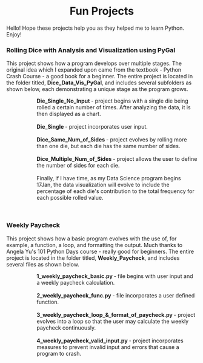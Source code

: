 <!DOCTYPE html>

<!---
Fun projects that helped me to learn python
-->


<!--- Title and metadata -->
<html>
<head>
    <meta charset="UTF-8">
    <meta name="description" content="Python Projects for Beginners">
    <meta name="keywords" content="Python, Projects, Novice, Noob, Newbie, Coding, Programmer">
    <meta name="author" content="Keith Stateson, Enduring Writer, Sing Fighter">
    <meta name="viewport" content="width=device-width, initial-scale=1.0">
    <h1 align="center">
        Fun Projects
    </h1>
</head>

<p>Hello! Hope these projects help you as they helped me to learn Python. Enjoy!</p>


<!--- Project Heading for Dice_Data_Vis_PyGal -->
<head>
    <h3 align="left">
    Rolling Dice with Analysis and Visualization using PyGal
    </h3>
</head>

<p>This project shows how a program develops over multiple stages. The original idea which I expanded upon came from the textbook - Python Crash Course - a good book for a beginner. The entire project is located in the folder titled, <b>Dice_Data_Vis_PyGal</b>, and includes several subfolders as shown below, each demonstrating a unique stage as the program grows.
</p>

<dl>
    <dd>
        <dl>
            <dd>
                <p> <!-- <p style="margin-left: 25px;"> style does not work in GitHub markdown files. Therefore, use the dl, dd, and dt elements which are used to created indented lists. -->
                    <b> Die_Single_No_Input </b> - project begins with a single die being rolled a certain number of times. After analyzing the data, it is then displayed as a chart.
                    <br><br>
                    <b> Die_Single </b> - project incorporates user input.
                    <br><br>
                    <b> Dice_Same_Num_of_Sides </b> - project evolves by rolling more than one die, but each die has the same number of sides.
                    <br><br>
                    <b> Dice_Multiple_Num_of_Sides </b> - project allows the user to define the number of sides for each die.
                    <br><br>
                    Finally, if I have time, as my Data Science program begins 17Jan, the data visualization will evolve to include the percentage of each die's contribution to the total frequency for each possible rolled value.
                </p>
            </dd>
        </dl>
    </dd>
</dl>
<br>

<!--- Project Heading for Weekly Paycheck -->
<head>
    <h3 align="left">
    Weekly Paycheck
    </h3>
</head>

<p>This project shows how a basic program evolves with the use of, for example, a function, a loop, and formatting the output. Much thanks to Angela Yu's 101 Python Days course - really good for beginners. The entire project is located in the folder titled, <b>Weekly_Paycheck</b>, and includes several files as shown below.
</p>

<dl>
    <dd>
        <dl>
            <dd>
                <p> <!-- <p style="margin-left: 25px;"> style does not work in GitHub markdown files. Therefore, use the dl, dd, and dt elements which are used to created indented lists. -->
                    <b> 1_weekly_paycheck_basic.py </b> - file begins with user input and a weekly paycheck calculation.
                    <br><br>
                    <b> 2_weekly_paycheck_func.py </b> - file incorporates a user defined function.
                    <br><br>
                    <b> 3_weekly_paycheck_loop_&_format_of_paycheck.py </b> - project evolves into a loop so that the user may calculate the weekly paycheck continuously.
                    <br><br>
                    <b> 4_weekly_paycheck_valid_input.py </b> - project incorporates measures to prevent invalid input and errors that cause a program to crash.
                </p>
            </dd>
        </dl>
    </dd>
</dl>
